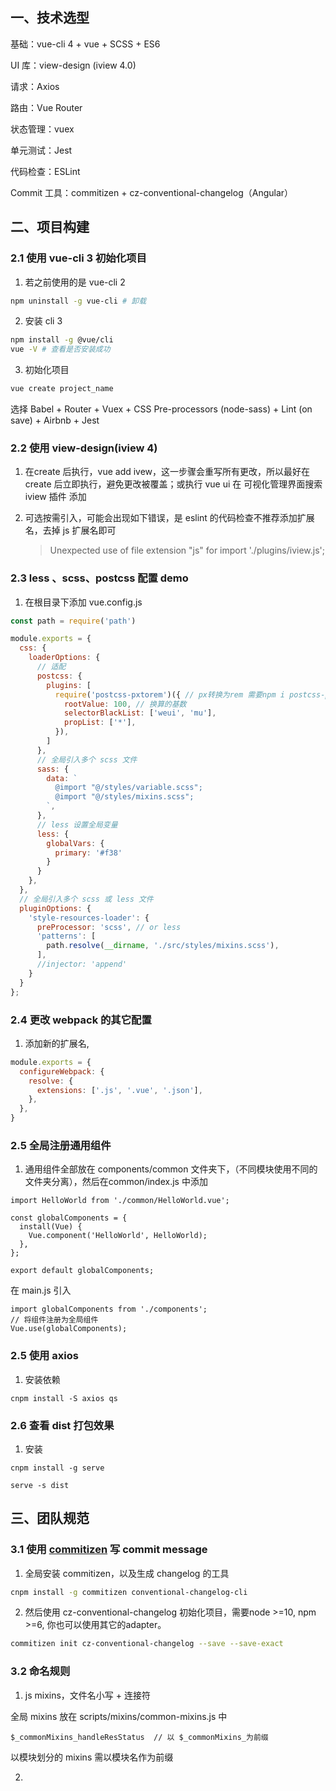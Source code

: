 ## 一、技术选型

基础：vue-cli 4 + vue + SCSS + ES6 

UI 库：view-design (iview 4.0)

请求：Axios

路由：Vue Router

状态管理：vuex

单元测试：Jest

代码检查：ESLint

Commit 工具：commitizen + cz-conventional-changelog（Angular）

## 二、项目构建

### 2.1  使用 vue-cli 3 初始化项目

1.  若之前使用的是 vue-cli 2 

   ```bash
   npm uninstall -g vue-cli # 卸载
   ```

2.  安装 cli 3

   ```bash
   npm install -g @vue/cli
   vue -V # 查看是否安装成功
   ```

3.  初始化项目

   ```bash
   vue create project_name
   ```

   选择 Babel  + Router + Vuex + CSS Pre-processors (node-sass) + Lint (on save) + Airbnb + Jest

### 2.2  使用 view-design(iview 4)

1.  在create 后执行，vue add ivew，这一步骤会重写所有更改，所以最好在 create 后立即执行，避免更改被覆盖；或执行 vue ui 在 可视化管理界面搜索 iview 插件 添加

2. 可选按需引入，可能会出现如下错误，是 eslint 的代码检查不推荐添加扩展名，去掉 js 扩展名即可

   > Unexpected use of file extension "js" for import './plugins/iview.js';

### 2.3  less 、scss、postcss 配置 demo

1.  在根目录下添加 vue.config.js

   ```javascript
   const path = require('path')
   
   module.exports = {
     css: {
       loaderOptions: {
         // 适配
         postcss: {
           plugins: [
             require('postcss-pxtorem')({ // px转换为rem 需要npm i postcss-pxtorem -D
               rootValue: 100, // 换算的基数
               selectorBlackList: ['weui', 'mu'],
               propList: ['*'],
             }),
           ]
         },
         // 全局引入多个 scss 文件
         sass: {
           data: `
             @import "@/styles/variable.scss";
             @import "@/styles/mixins.scss";
           `,
         },
         // less 设置全局变量
         less: {
           globalVars: {
             primary: '#f38'
           }
         }
       },
     },
     // 全局引入多个 scss 或 less 文件
     pluginOptions: {
       'style-resources-loader': {
         preProcessor: 'scss', // or less
         'patterns': [
           path.resolve(__dirname, './src/styles/mixins.scss'),
         ],
         //injector: 'append'
       }
     }
   };
   
   ```

### 2.4  更改 webpack 的其它配置

1.  添加新的扩展名,

   ```javascript
   module.exports = {
     configureWebpack: {
       resolve: {
         extensions: ['.js', '.vue', '.json'],
       },
     },
   }
   ```

### 2.5  全局注册通用组件

1.  通用组件全部放在 components/common 文件夹下，（不同模块使用不同的文件夹分离），然后在common/index.js 中添加

   ```
   import HelloWorld from './common/HelloWorld.vue';
   
   const globalComponents = {
     install(Vue) {
       Vue.component('HelloWorld', HelloWorld);
     },
   };
   
   export default globalComponents;
   
   ```

   在 main.js 引入

   ```
   import globalComponents from './components';
   // 将组件注册为全局组件
   Vue.use(globalComponents);
   ```

### 2.5 使用 axios

1.  安装依赖

   ```
   cnpm install -S axios qs
   ```

### 2.6 查看 dist 打包效果

1.  安装

   ```
   cnpm install -g serve
   
   serve -s dist
   ```

   

## 三、团队规范

### 3.1  使用 [commitizen](https://github.com/commitizen/cz-cli) 写 commit message

1.  全局安装 commitizen，以及生成 changelog 的工具

   ```bash
   cnpm install -g commitizen conventional-changelog-cli
   ```

2.  然后使用 cz-conventional-changelog 初始化项目，需要node >=10, npm >=6, 你也可以使用其它的adapter。

   ```bash
   commitizen init cz-conventional-changelog --save --save-exact
   ```

### 3.2  命名规则

1.   js mixins，文件名小写 + 连接符

   全局 mixins 放在 scripts/mixins/common-mixins.js 中

   ```
   $_commonMixins_handleResStatus  // 以 $_commonMixins_为前缀
   ```

   以模块划分的 mixins 需以模块名作为前缀

2. 

